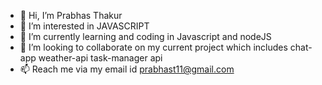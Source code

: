 - 👋 Hi, I’m Prabhas Thakur
- 👀 I’m interested in JAVASCRIPT
- 🌱 I’m currently learning and coding in Javascript and nodeJS
- 💞️ I’m looking to collaborate on my current project which includes chat-app weather-api task-manager api
- 📫 Reach me via my email id prabhast11@gmail.com

<!---
prabhast11/prabhast11 is a ✨ special ✨ repository because its `README.md` (this file) appears on your GitHub profile.
You can click the Preview link to take a look at your changes.
--->

